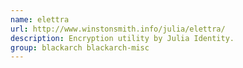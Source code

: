 ```yaml
---
name: elettra
url: http://www.winstonsmith.info/julia/elettra/
description: Encryption utility by Julia Identity.
group: blackarch blackarch-misc
---
```

